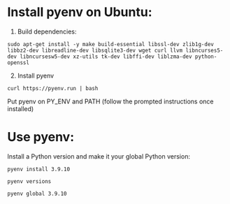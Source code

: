 # Install pyenv on Ubuntu:

1. Build dependencies:

`sudo apt-get install -y make build-essential libssl-dev zlib1g-dev
libbz2-dev libreadline-dev libsqlite3-dev wget curl llvm libncurses5-dev
libncursesw5-dev xz-utils tk-dev libffi-dev liblzma-dev python-openssl`

2. Install pyenv

`curl https://pyenv.run | bash`

Put pyenv on PY_ENV and PATH (follow the prompted instructions once installed)

# Use pyenv:

Install a Python version and make it your global Python version:

`pyenv install 3.9.10`

`pyenv versions`

`pyenv global 3.9.10`